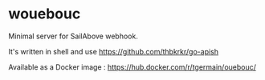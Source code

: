 # wouebouc
Minimal server for SailAbove webhook.

It's written in shell and use https://github.com/thbkrkr/go-apish




Available as a Docker image : https://hub.docker.com/r/tgermain/ouebouc/
